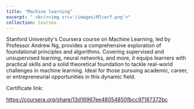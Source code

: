 ```yaml
---
title: "Machine learning"
excerpt: " <br/><img src='/images/Mlcerf.png'>"
collection: Courses
---
```



Stanford University's Coursera course on Machine Learning, led by Professor Andrew Ng, provides a comprehensive exploration of foundational principles and algorithms. Covering supervised and unsupervised learning, neural networks, and more, it equips learners with practical skills and a solid theoretical foundation to tackle real-world challenges in machine learning. Ideal for those pursuing academic, career, or entrepreneurial opportunities in this dynamic field.

Certificate link:

https://coursera.org/share/13d16967ee48054850fbcc97187372bc
